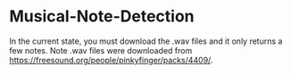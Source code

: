 # Musical-Note-Detection
In the current state, you must download the .wav files and it only returns a few notes. 
Note .wav files were downloaded from https://freesound.org/people/pinkyfinger/packs/4409/.
